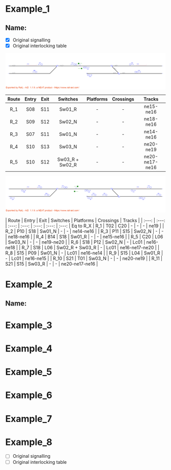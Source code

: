 # Example_1
## Name: 

- [x] Original signalling
- [x] Original interlocking table

![alt text](1_A.png)

| Route  | Entry | Exit | Switches | Platforms | Crossings | Tracks |
|  :---:  |  :---:  |  :---:  |  :---:  |  :---:  |  :---:  |  :---:  |
| R_1 |  S08  |  S11  | Sw01_R  | - | - | ne15-ne16  |
| R_2 |  S09  |  S12  | Sw02_N  | - | - | ne18-ne16  |
| R_3 |  S07  |  S11  | Sw01_N  | - | - | ne14-ne16  |
| R_4 |  S10  |  S13  | Sw03_N  | - | - | ne20-ne19  |
| R_5 |  S10  |  S12  | Sw03_R + Sw02_R  | - | - | ne20-ne17-ne16  |

![alt text](1_B.png)

| Route  | Entry | Exit | Switches | Platforms | Crossings | Tracks |
|  :---:  |  :---:  |  :---:  |  :---:  |  :---:  |  :---:  |  :---:  | Eq to R_X
| R_1 |  T02  |  C20  | -  | -  | - | ne19  |
| R_2 |  P10  |  S18  | Sw01_N  | - | - | ne14-ne16  |
| R_3 |  P11  |  S15  | Sw02_N  | - | - | ne18-ne16  |
| R_4 |  B14  |  S18  | Sw01_R  | - | - | ne15-ne16  |
| R_5 |  C20  |  L06  | Sw03_N  | - | - | ne19-ne20  |
| R_6 |  S18  |  P12  | Sw02_N  | - | Lc01 | ne16-ne18  |
| R_7 |  S18  |  L06  | Sw02_R + Sw03_R  | - | Lc01 | ne16-ne17-ne20  |
| R_8 |  S15  |  P09  | Sw01_N  | - | Lc01 | ne16-ne14  |
| R_9 |  S15  |  L04  | Sw01_R  | - | Lc01 | ne16-ne15  |
| R_10 |  S21  |  T01  | Sw03_N  | - | - | ne20-ne19  |
| R_11 |  S21  |  S15  | Sw03_R  | - | - | ne20-ne17-ne16  |

# Example_2
## Name: 

# Example_3

# Example_4

# Example_5

# Example_6

# Example_7

# Example_8

- [ ] Original signalling
- [ ] Original interlocking table

